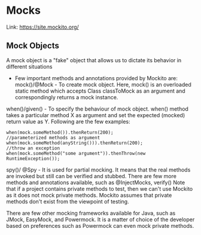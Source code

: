 # Mocks 
Link: https://site.mockito.org/

## Mock Objects
A mock object is a "fake" object that allows us to dictate its behavior in different situations

* Few important methods and annotations provided by Mockito are:
mock()/@Mock - To create mock object. Here, mock() is an overloaded static method which accepts Class<T> classToMock as an argument and correspondingly returns a mock instance.

when()/given() - To specify the behaviour of mock object. when() method takes a particular method X as argument and set the expected (mocked) return value as Y. Following are the few examples:
```
when(mock.someMethod()).thenReturn(200); 
//parameterized methods as argument
when(mock.someMethod(anyString())).thenReturn(200); 
//throw an exception 
when(mock.someMethod("some argument")).thenThrow(new RuntimeException());
```
spy()/ @Spy - It is used for partial mocking. It means that the real methods are invoked but still can be verified and stubbed.
There are few more methods and annotations available, such as @InjectMocks, verify()
Note that if a project contains private methods to test, then we can't use Mockito as it does not mock private methods. Mockito assumes that private methods don't exist from the viewpoint of testing.

There are few other mocking frameworks available for Java, such as JMock, EasyMock, and Powermock. It is a matter of choice of the developer based on preferences such as Powermock can even mock private methods.
